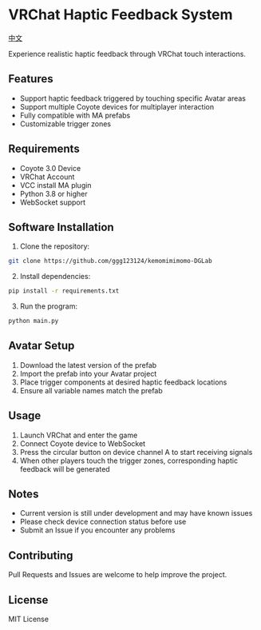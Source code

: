 # VRChat Haptic Feedback System

[中文](./README.md)

Experience realistic haptic feedback through VRChat touch interactions.

## Features

- Support haptic feedback triggered by touching specific Avatar areas
- Support multiple Coyote devices for multiplayer interaction
- Fully compatible with MA prefabs
- Customizable trigger zones

## Requirements

- Coyote 3.0 Device
- VRChat Account
- VCC install MA plugin
- Python 3.8 or higher
- WebSocket support

## Software Installation

1. Clone the repository:
```bash
git clone https://github.com/ggg123124/kemomimimomo-DGLab
```
2. Install dependencies:
```bash
pip install -r requirements.txt
```
3. Run the program:
```bash
python main.py
```

## Avatar Setup

1. Download the latest version of the prefab
2. Import the prefab into your Avatar project
3. Place trigger components at desired haptic feedback locations
4. Ensure all variable names match the prefab

## Usage

1. Launch VRChat and enter the game
2. Connect Coyote device to WebSocket
3. Press the circular button on device channel A to start receiving signals
4. When other players touch the trigger zones, corresponding haptic feedback will be generated

## Notes

- Current version is still under development and may have known issues
- Please check device connection status before use
- Submit an Issue if you encounter any problems

## Contributing

Pull Requests and Issues are welcome to help improve the project.

## License

MIT License